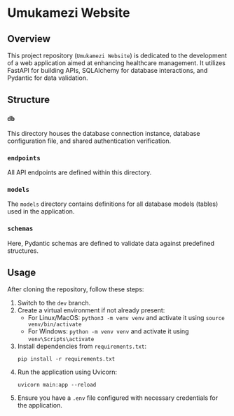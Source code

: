 # Umukamezi Website

## Overview

This project repository (`Umukamezi Website`) is dedicated to the development of a web application aimed at enhancing healthcare management. It utilizes FastAPI for building APIs, SQLAlchemy for database interactions, and Pydantic for data validation.

## Structure

### `db`

This directory houses the database connection instance, database configuration file, and shared authentication verification.

### `endpoints`

All API endpoints are defined within this directory.

### `models`

The `models` directory contains definitions for all database models (tables) used in the application.

### `schemas`

Here, Pydantic schemas are defined to validate data against predefined structures.

## Usage

After cloning the repository, follow these steps:

1. Switch to the `dev` branch.
2. Create a virtual environment if not already present:
   - For Linux/MacOS: `python3 -m venv venv` and activate it using `source venv/bin/activate`
   - For Windows: `python -m venv venv` and activate it using `venv\Scripts\activate`
3. Install dependencies from `requirements.txt`:
   ```
   pip install -r requirements.txt
   ```
4. Run the application using Uvicorn:
   ```
   uvicorn main:app --reload
   ```
5. Ensure you have a `.env` file configured with necessary credentials for the application.
